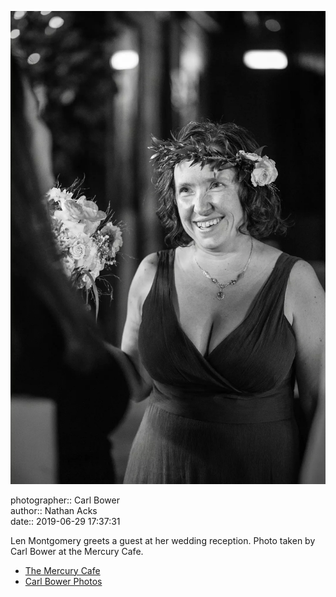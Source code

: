 ![Len Montgomery greets a guest at her wedding reception](assets/2019-06-29-set-3-the-reception-10.webp)

photographer:: Carl Bower  
author:: Nathan Acks  
date:: 2019-06-29 17:37:31

Len Montgomery greets a guest at her wedding reception. Photo taken by Carl Bower at the Mercury Cafe.

* [The Mercury Cafe](http://mercurycafe.com)
* [Carl Bower Photos](https://carlbowerphotos.com)
